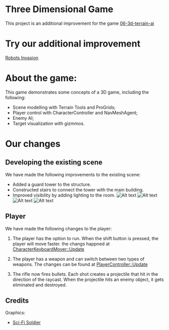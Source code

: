 # Three Dimensional Game

This project is an additional improvement for the game [06-3d-terrain-ai](https://github.com/gamedev-at-ariel/06-3d-terrain-ai.git)


# Try our additional improvement
[Robots Invasion](https://by-games.itch.io/robot-invation)


# About the game:
This game demonstrates some concepts of a 3D game, including the following:
* Scene modelling with Terrain Tools and ProGrids;
* Player control with CharacterController and NavMeshAgent;
* Enemy AI;
* Target visualization with gizmmos.




# Our changes 

## Developing the existing scene

We have made the following improvements to the existing scene:

* Added a guard tower to the structure.
* Constructed stairs to connect the tower with the main building.
* Improved visibility by adding lighting to the room.
![Alt text](Assets/Screenshot/Screenshot%202023-05-16%20233810.jpg)
![Alt text](Assets/Screenshot/Screenshot%202023-05-16%20154304.jpg)
![Alt text](Assets/Screenshot/Screenshot%202023-05-16%20154640.jpg)
![Alt text](Assets/Screenshot/Screenshot%202023-05-16%20233554.jpg)
## Player

We have made the following changes to the player:


1. The player has the option to run. When the shift button is pressed, the player will move faster.
the changs happned at [‎CharacterKeyboardMover::Update](https://github.com/BY-Games/3D_game/blob/main/Assets/Scripts/1-player/CharacterKeyboardMover.cs#L63:~:text=CharacterKeyboardMover%3A%3AUpdate)


2. The player has a weapon and can switch between two types of weapons. The changes can be found at 
[‎PlayerController::Update](https://github.com/BY-Games/3D_game/blob/main/Assets/Yurowm/Demo/Scripts/PlayerController.cs#L62:~:text=PlayerController%3A%3AUpdate)

3. The rifle now fires bullets. Each shot creates a projectile that hit in the direction of the raycast. When the projectile hits an enemy object, it gets eliminated and destroyed.



## Credits
Graphics:
* [Sci-Fi Soldier](https://assetstore.unity.com/packages/3d/characters/humanoids/sci-fi/sci-fi-soldier-29559)

